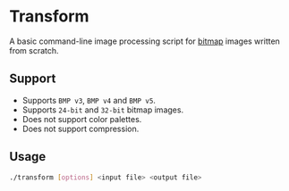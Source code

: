 # Transform
A basic command-line image processing script for [bitmap](https://en.wikipedia.org/wiki/BMP_file_format) images written from scratch.

## Support
* Supports `BMP v3`, `BMP v4` and `BMP v5`.
* Supports `24-bit` and `32-bit` bitmap images.
* Does not support color palettes.
* Does not support compression.

## Usage 
```bash
./transform [options] <input file> <output file>
```
